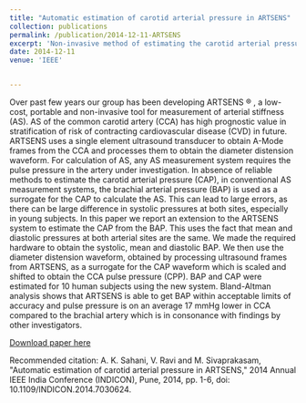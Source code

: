 ```yaml
---
title: "Automatic estimation of carotid arterial pressure in ARTSENS"
collection: publications
permalink: /publication/2014-12-11-ARTSENS
excerpt: 'Non-invasive method of estimating the carotid arterial pressure.'
date: 2014-12-11
venue: 'IEEE'


---
```

Over past few years our group has been developing ARTSENS ® , a low-cost, portable and non-invasive tool for measurement of arterial stiffness (AS). AS of the common carotid artery (CCA) has high prognostic value in stratification of risk of contracting cardiovascular disease (CVD) in future. ARTSENS uses a single element ultrasound transducer to obtain A-Mode frames from the CCA and processes them to obtain the diameter distension waveform. For calculation of AS, any AS measurement system requires the pulse pressure in the artery under investigation. In absence of reliable methods to estimate the carotid arterial pressure (CAP), in conventional AS measurement systems, the brachial arterial pressure (BAP) is used as a surrogate for the CAP to calculate the AS. This can lead to large errors, as there can be large difference in systolic pressures at both sites, especially in young subjects. In this paper we report an extension to the ARTSENS system to estimate the CAP from the BAP. This uses the fact that mean and diastolic pressures at both arterial sites are the same. We made the required hardware to obtain the systolic, mean and diastolic BAP. We then use the diameter distension waveform, obtained by processing ultrasound frames from ARTSENS, as a surrogate for the CAP waveform which is scaled and shifted to obtain the CCA pulse pressure (CPP). BAP and CAP were estimated for 10 human subjects using the new system. Bland-Altman analysis shows that ARTSENS is able to get BAP within acceptable limits of accuracy and pulse pressure is on an average 17 mmHg lower in CCA compared to the brachial artery which is in consonance with findings by other investigators.

[Download paper here](https://ieeexplore.ieee.org/stamp/stamp.jsp?arnumber=7030624)

Recommended citation: A. K. Sahani, V. Ravi and M. Sivaprakasam, "Automatic estimation of carotid arterial pressure in ARTSENS," 2014 Annual IEEE India Conference (INDICON), Pune, 2014, pp. 1-6, doi: 10.1109/INDICON.2014.7030624.
